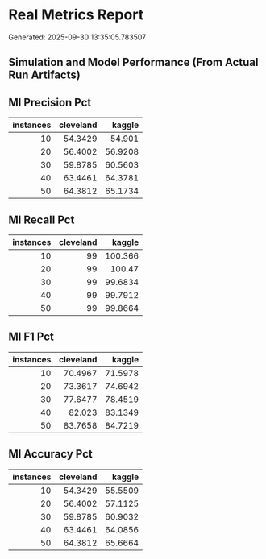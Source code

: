 # Real Metrics Report

Generated: 2025-09-30 13:35:05.783507

## Simulation and Model Performance (From Actual Run Artifacts)

## Ml Precision Pct

|   instances |   cleveland |   kaggle |
|------------:|------------:|---------:|
|          10 |     54.3429 |  54.901  |
|          20 |     56.4002 |  56.9208 |
|          30 |     59.8785 |  60.5603 |
|          40 |     63.4461 |  64.3781 |
|          50 |     64.3812 |  65.1734 |


## Ml Recall Pct

|   instances |   cleveland |   kaggle |
|------------:|------------:|---------:|
|          10 |          99 | 100.366  |
|          20 |          99 | 100.47   |
|          30 |          99 |  99.6834 |
|          40 |          99 |  99.7912 |
|          50 |          99 |  99.8664 |


## Ml F1 Pct

|   instances |   cleveland |   kaggle |
|------------:|------------:|---------:|
|          10 |     70.4967 |  71.5978 |
|          20 |     73.3617 |  74.6942 |
|          30 |     77.6477 |  78.4519 |
|          40 |     82.023  |  83.1349 |
|          50 |     83.7658 |  84.7219 |


## Ml Accuracy Pct

|   instances |   cleveland |   kaggle |
|------------:|------------:|---------:|
|          10 |     54.3429 |  55.5509 |
|          20 |     56.4002 |  57.1125 |
|          30 |     59.8785 |  60.9032 |
|          40 |     63.4461 |  64.0856 |
|          50 |     64.3812 |  65.6664 |

